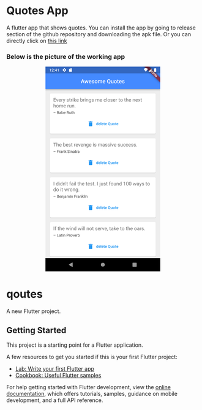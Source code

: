 # Quotes App
A flutter app that shows quotes.
You can install the app by going to release section of the github repository and downloading the apk file.
Or you can directly click on [this link](https://github.com/ImaginedTime/quotes-app-flutter/releases/download/app/Quotes-v1.0.0.apk)

### Below is the picture of the working app

<div style="text-align: center">
    <img src="Screenshot.png" alt="mypic" style="width:300px;"/>
</div>

# qoutes

A new Flutter project.

## Getting Started

This project is a starting point for a Flutter application.

A few resources to get you started if this is your first Flutter project:

- [Lab: Write your first Flutter app](https://docs.flutter.dev/get-started/codelab)
- [Cookbook: Useful Flutter samples](https://docs.flutter.dev/cookbook)

For help getting started with Flutter development, view the
[online documentation](https://docs.flutter.dev/), which offers tutorials,
samples, guidance on mobile development, and a full API reference.
